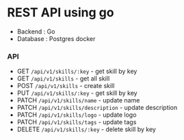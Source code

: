 # REST API using go
- Backend : Go
- Database : Postgres docker

<!-- #### Todo
- [x] Docker for Postgres
- [x] Initial db
- [ ] Router -->

### API
- GET `/api/v1/skills/:key` - get skill by key
- GET `/api/v1/skills` - get all skill
- POST `/api/v1/skills` - create skill
- PUT `/api/v1/skills/:key` - get skill by key
- PATCH `/api/v1/skills/name` - update name
- PATCH `/api/v1/skills/description` - update description
- PATCH `/api/v1/skills/logo` - update logo
- PATCH `/api/v1/skills/tags` - update tags
- DELETE `/api/v1/skills/:key` - delete skill by key
